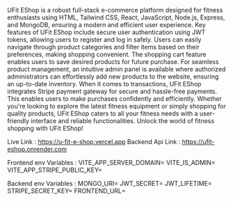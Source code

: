 UFit EShop is a robust full-stack e-commerce platform designed for fitness enthusiasts using HTML, Tailwind CSS, React, JavaScript, Node.js, Express, and MongoDB, ensuring a modern and efficient user experience.
Key features of UFit EShop include secure user authentication using JWT tokens, allowing users to register and log in safely. Users can easily navigate through product categories and filter items based on their preferences, making shopping convenient. The shopping cart feature enables users to save desired products for future purchase.
For seamless product management, an intuitive admin panel is available where authorized administrators can effortlessly add new products to the website, ensuring an up-to-date inventory.
When it comes to transactions, UFit EShop integrates Stripe payment gateway for secure and hassle-free payments. This enables users to make purchases confidently and efficiently.
Whether you're looking to explore the latest fitness equipment or simply shopping for quality products, UFit EShop caters to all your fitness needs with a user-friendly interface and reliable functionalities. Unlock the world of fitness shopping with UFit EShop!

Live Link : https://u-fit-e-shop.vercel.app
Backend Api Link : https://ufit-eshop.onrender.com

Frontend env Variables :
VITE_APP_SERVER_DOMAIN=
VITE_IS_ADMIN=
VITE_APP_STRIPE_PUBLIC_KEY=

Backend env Variables :
MONGO_URI=
JWT_SECRET=
JWT_LIFETIME=
STRIPE_SECRET_KEY=
FRONTEND_URL=


